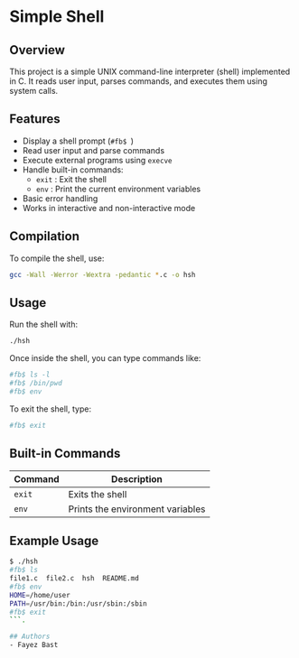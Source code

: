 # Simple Shell

## Overview
This project is a simple UNIX command-line interpreter (shell) implemented in C. It reads user input, parses commands, and executes them using system calls.

## Features
- Display a shell prompt (`#fb$ `)
- Read user input and parse commands
- Execute external programs using `execve`
- Handle built-in commands:
  - `exit` : Exit the shell
  - `env` : Print the current environment variables
- Basic error handling
- Works in interactive and non-interactive mode

## Compilation
To compile the shell, use:
```sh
gcc -Wall -Werror -Wextra -pedantic *.c -o hsh
```

## Usage
Run the shell with:
```sh
./hsh
```
Once inside the shell, you can type commands like:
```sh
#fb$ ls -l
#fb$ /bin/pwd
#fb$ env
```
To exit the shell, type:
```sh
#fb$ exit
```

## Built-in Commands
| Command | Description |
|---------|-------------|
| `exit` | Exits the shell |
| `env`  | Prints the environment variables |

## Example Usage
```sh
$ ./hsh
#fb$ ls
file1.c  file2.c  hsh  README.md
#fb$ env
HOME=/home/user
PATH=/usr/bin:/bin:/usr/sbin:/sbin
#fb$ exit
```.

## Authors
- Fayez Bast




